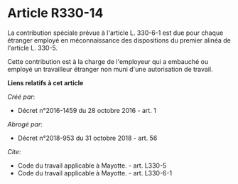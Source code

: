 # Article R330-14

La contribution spéciale prévue à l'article L. 330-6-1 est due pour chaque étranger employé en méconnaissance des
dispositions du premier alinéa de l'article L. 330-5. 

Cette contribution est à la charge de l'employeur qui a embauché ou employé un travailleur étranger non muni d'une
autorisation de travail.

**Liens relatifs à cet article**

_Créé par_:

  - Décret n°2016-1459 du 28 octobre 2016 - art. 1

_Abrogé par_:

  - Décret n°2018-953 du 31 octobre 2018 - art. 56

_Cite_:

  - Code du travail applicable à Mayotte. - art. L330-5
  - Code du travail applicable à Mayotte. - art. L330-6-1
